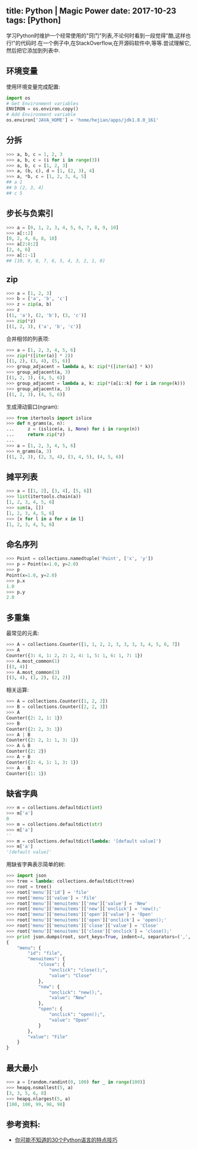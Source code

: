title: Python | Magic Power
date: 2017-10-23
tags: [Python]
---
学习Python时维护一个经常使用的"窍门"列表,不论何时看到一段觉得"酷,这样也行!"的代码时.在一个例子中,在StackOverflow,在开源码软件中,等等.尝试理解它,然后把它添加到列表中.

<!--more-->
## 环境变量
使用环境变量完成配置:
```python
import os
# Get Environment variables
ENVIRON = os.environ.copy()
# Add Environment variable
os.environ['JAVA_HOME'] = 'home/hejian/apps/jdk1.8.0_161'
```

## 分拆
```python
>>> a, b, c = 1, 2, 3
>>> a, b, c = (i for i in range(3))
>>> a, b, c = [1, 2, 3]
>>> a, (b, c), d = [1, (2, 3), 4]
>>> a, *b, c = [1, 2, 3, 4, 5]
## a 1
## b [2, 3, 4]
## c 5
```

## 步长与负索引
```python
>>> a = [0, 1, 2, 3, 4, 5, 6, 7, 8, 9, 10]
>>> a[::2]
[0, 2, 4, 6, 8, 10]
>>> a[2:8:2]
[2, 4, 6]
>>> a[::-1]
## [10, 9, 8, 7, 6, 5, 4, 3, 2, 1, 0]
```

## zip
```python
>>> a = [1, 2, 3]
>>> b = ['a', 'b', 'c']
>>> z = zip(a, b)
>>> z
[(1, 'a'), (2, 'b'), (3, 'c')]
>>> zip(*z)
[(1, 2, 3), ('a', 'b', 'c')]
```

合并相邻的列表项:
```python
>>> a = [1, 2, 3, 4, 5, 6]
>>> zip(*([iter(a)] * 2))
[(1, 2), (3, 4), (5, 6)]
>>> group_adjacent = lambda a, k: zip(*([iter(a)] * k))
>>> group_adjacent(a, 3)
[(1, 2, 3), (4, 5, 6)]
>>> group_adjacent = lambda a, k: zip(*(a[i::k] for i in range(k)))
>>> group_adjacent(a, 3)
[(1, 2, 3), (4, 5, 6)]
```

生成滑动窗口(ngram):
```python
>>> from itertools import islice
>>> def n_grams(a, n):
...     z = (islice(a, i, None) for i in range(n))
...     return zip(*z)
...
>>> a = [1, 2, 3, 4, 5, 6]
>>> n_grams(a, 3)
[(1, 2, 3), (2, 3, 4), (3, 4, 5), (4, 5, 6)]
```

## 摊平列表
```python
>>> a = [[1, 2], [3, 4], [5, 6]]
>>> list(itertools.chain(a))
[1, 2, 3, 4, 5, 6]
>>> sum(a, [])
[1, 2, 3, 4, 5, 6]
>>> [x for l in a for x in l]
[1, 2, 3, 4, 5, 6]
```

## 命名序列
```python
>>> Point = collections.namedtuple('Point', ['x', 'y'])
>>> p = Point(x=1.0, y=2.0)
>>> p
Point(x=1.0, y=2.0)
>>> p.x
1.0
>>> p.y
2.0
```

## 多重集
最常见的元素:
```python
>>> A = collections.Counter([1, 1, 2, 2, 3, 3, 3, 3, 4, 5, 6, 7])
>>> A
Counter({3: 4, 1: 2, 2: 2, 4: 1, 5: 1, 6: 1, 7: 1})
>>> A.most_common(1)
[(3, 4)]
>>> A.most_common(3)
[(3, 4), (1, 2), (2, 2)]
```

相关运算:
```python
>>> A = collections.Counter([1, 2, 2])
>>> B = collections.Counter([2, 2, 3])
>>> A
Counter({2: 2, 1: 1})
>>> B
Counter({2: 2, 3: 1})
>>> A | B
Counter({2: 2, 1: 1, 3: 1})
>>> A & B
Counter({2: 2})
>>> A + B
Counter({2: 4, 1: 1, 3: 1})
>>> A - B
Counter({1: 1})
```

## 缺省字典
```python
>>> m = collections.defaultdict(int)
>>> m['a']
0
>>> m = collections.defaultdict(str)
>>> m['a']
''
>>> m = collections.defaultdict(lambda: '[default value]')
>>> m['a']
'[default value]'
```

用缺省字典表示简单的树:
```python
>>> import json
>>> tree = lambda: collections.defaultdict(tree)
>>> root = tree()
>>> root['menu']['id'] = 'file'
>>> root['menu']['value'] = 'File'
>>> root['menu']['menuitems']['new']['value'] = 'New'
>>> root['menu']['menuitems']['new']['onclick'] = 'new();'
>>> root['menu']['menuitems']['open']['value'] = 'Open'
>>> root['menu']['menuitems']['open']['onclick'] = 'open();'
>>> root['menu']['menuitems']['close']['value'] = 'Close'
>>> root['menu']['menuitems']['close']['onclick'] = 'close();'
>>> print json.dumps(root, sort_keys=True, indent=4, separators=(',', ': '))
{
    "menu": {
        "id": "file",
        "menuitems": {
            "close": {
                "onclick": "close();",
                "value": "Close"
            },
            "new": {
                "onclick": "new();",
                "value": "New"
            },
            "open": {
                "onclick": "open();",
                "value": "Open"
            }
        },
        "value": "File"
    }
}
```

## 最大最小
```python
>>> a = [random.randint(0, 100) for _ in range(100)]
>>> heapq.nsmallest(5, a)
[3, 3, 5, 6, 8]
>>> heapq.nlargest(5, a)
[100, 100, 99, 98, 98]
```

## 参考资料:
- [你可能不知道的30个Python语言的特点技巧](http://sahandsaba.com/thirty-python-language-features-and-tricks-you-may-not-know.html)